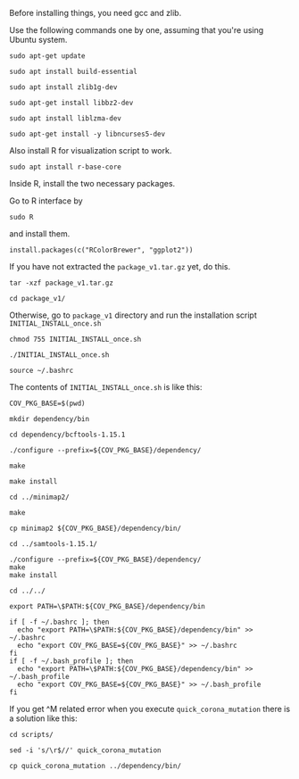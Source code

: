 
Before installing things, you need gcc and zlib.

Use the following commands one by one, assuming that you're using Ubuntu system.

```
sudo apt-get update

sudo apt install build-essential

sudo apt install zlib1g-dev

sudo apt-get install libbz2-dev

sudo apt install liblzma-dev

sudo apt-get install -y libncurses5-dev

```


Also install R for visualization script to work.

```
sudo apt install r-base-core
```

Inside R, install the two necessary packages.

Go to R interface by
```
sudo R
```

and install them.

```
install.packages(c("RColorBrewer", "ggplot2"))
```


If you have not extracted the `package_v1.tar.gz` yet, do this.

```
tar -xzf package_v1.tar.gz

cd package_v1/
```

Otherwise, go to `package_v1` directory and run the installation script `INITIAL_INSTALL_once.sh`

```
chmod 755 INITIAL_INSTALL_once.sh

./INITIAL_INSTALL_once.sh

source ~/.bashrc
```


The contents of `INITIAL_INSTALL_once.sh` is like this:

```
COV_PKG_BASE=$(pwd)

mkdir dependency/bin

cd dependency/bcftools-1.15.1

./configure --prefix=${COV_PKG_BASE}/dependency/

make

make install

cd ../minimap2/

make

cp minimap2 ${COV_PKG_BASE}/dependency/bin/

cd ../samtools-1.15.1/

./configure --prefix=${COV_PKG_BASE}/dependency/
make
make install

cd ../../

export PATH=\$PATH:${COV_PKG_BASE}/dependency/bin

if [ -f ~/.bashrc ]; then
  echo "export PATH=\$PATH:${COV_PKG_BASE}/dependency/bin" >> ~/.bashrc
  echo "export COV_PKG_BASE=${COV_PKG_BASE}" >> ~/.bashrc
fi
if [ -f ~/.bash_profile ]; then
  echo "export PATH=\$PATH:${COV_PKG_BASE}/dependency/bin" >> ~/.bash_profile
  echo "export COV_PKG_BASE=${COV_PKG_BASE}" >> ~/.bash_profile
fi
```


If you get ^M related error when you execute `quick_corona_mutation` 
there is a solution like this:

```
cd scripts/

sed -i 's/\r$//' quick_corona_mutation

cp quick_corona_mutation ../dependency/bin/
```

